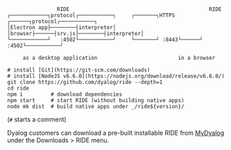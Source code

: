                     RIDE                                             RIDE
    ┌────────────┐protocol┌───────────┐     ┌───────┐HTTPS ┌──────┐protocol┌───────────┐
    │Electron app├────────┤interpreter│     │browser├──────┤srv.js├────────┤interpreter│
    └────────────┘   :4502└───────────┘     └───────┘ :8443└──────┘   :4502└───────────┘

         as a desktop application                          in a browser

    # install [Git](https://git-scm.com/downloads)
    # install [NodeJS v6.6.0](https://nodejs.org/download/release/v6.6.0/)
    git clone https://github.com/dyalog/ride --depth=1
    cd ride
    npm i         # download dependencies
    npm start     # start RIDE (without building native apps)
    node mk dist  # build native apps under _/ride${version}/

(`#` starts a comment)

Dyalog customers can download a pre-built installable RIDE from [MyDyalog](https://my.dyalog.com/) under the Downloads
&gt; RIDE menu.
